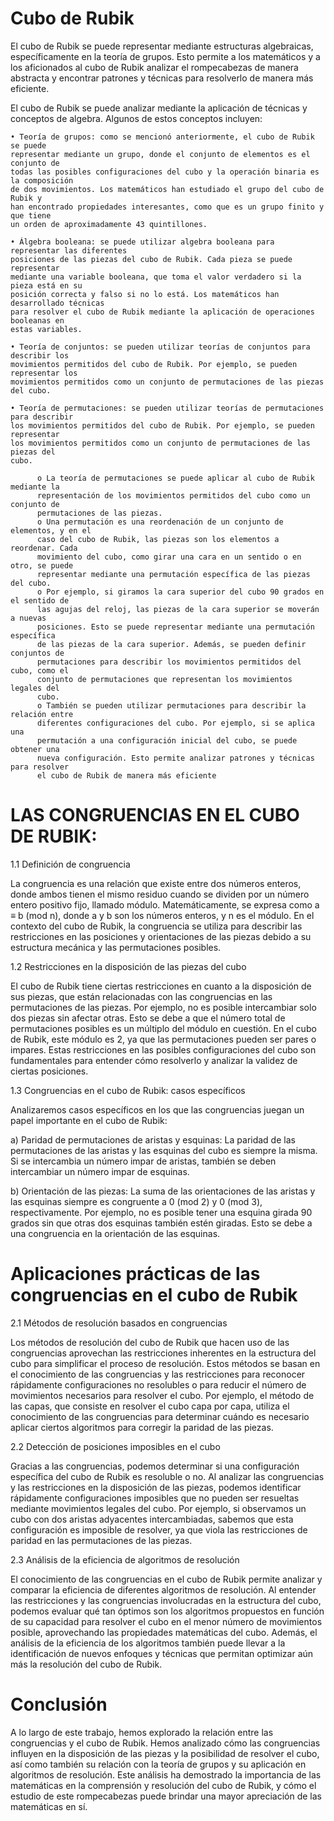 # Cubo de Rubik
El cubo de Rubik se puede representar mediante estructuras algebraicas, específicamente 
en la teoría de grupos. Esto permite a los matemáticos y a los aficionados al cubo de Rubik 
analizar el rompecabezas de manera abstracta y encontrar patrones y técnicas para 
resolverlo de manera más eficiente.

El cubo de Rubik se puede analizar mediante la aplicación de técnicas y conceptos de 
algebra. Algunos de estos conceptos incluyen:

    • Teoría de grupos: como se mencionó anteriormente, el cubo de Rubik se puede 
    representar mediante un grupo, donde el conjunto de elementos es el conjunto de 
    todas las posibles configuraciones del cubo y la operación binaria es la composición 
    de dos movimientos. Los matemáticos han estudiado el grupo del cubo de Rubik y 
    han encontrado propiedades interesantes, como que es un grupo finito y que tiene 
    un orden de aproximadamente 43 quintillones.

    • Álgebra booleana: se puede utilizar algebra booleana para representar las diferentes 
    posiciones de las piezas del cubo de Rubik. Cada pieza se puede representar 
    mediante una variable booleana, que toma el valor verdadero si la pieza está en su 
    posición correcta y falso si no lo está. Los matemáticos han desarrollado técnicas 
    para resolver el cubo de Rubik mediante la aplicación de operaciones booleanas en 
    estas variables.

    • Teoría de conjuntos: se pueden utilizar teorías de conjuntos para describir los 
    movimientos permitidos del cubo de Rubik. Por ejemplo, se pueden representar los 
    movimientos permitidos como un conjunto de permutaciones de las piezas del cubo.

    • Teoría de permutaciones: se pueden utilizar teorías de permutaciones para describir 
    los movimientos permitidos del cubo de Rubik. Por ejemplo, se pueden representar 
    los movimientos permitidos como un conjunto de permutaciones de las piezas del 
    cubo.

          o La teoría de permutaciones se puede aplicar al cubo de Rubik mediante la 
          representación de los movimientos permitidos del cubo como un conjunto de 
          permutaciones de las piezas.
          o Una permutación es una reordenación de un conjunto de elementos, y en el 
          caso del cubo de Rubik, las piezas son los elementos a reordenar. Cada 
          movimiento del cubo, como girar una cara en un sentido o en otro, se puede 
          representar mediante una permutación específica de las piezas del cubo.
          o Por ejemplo, si giramos la cara superior del cubo 90 grados en el sentido de 
          las agujas del reloj, las piezas de la cara superior se moverán a nuevas 
          posiciones. Esto se puede representar mediante una permutación específica 
          de las piezas de la cara superior. Además, se pueden definir conjuntos de 
          permutaciones para describir los movimientos permitidos del cubo, como el 
          conjunto de permutaciones que representan los movimientos legales del 
          cubo.
          o También se pueden utilizar permutaciones para describir la relación entre 
          diferentes configuraciones del cubo. Por ejemplo, si se aplica una 
          permutación a una configuración inicial del cubo, se puede obtener una 
          nueva configuración. Esto permite analizar patrones y técnicas para resolver 
          el cubo de Rubik de manera más eficiente
          
# LAS CONGRUENCIAS EN EL CUBO DE RUBIK:
  
1.1 Definición de congruencia

La congruencia es una relación que existe entre dos números enteros, donde ambos tienen el mismo residuo cuando se dividen por un número entero positivo fijo, llamado módulo. Matemáticamente, se expresa como a ≡ b (mod n), donde a y b son los números enteros, y n es el módulo. En el contexto del cubo de Rubik, la congruencia se utiliza para describir las restricciones en las posiciones y orientaciones de las piezas debido a su estructura mecánica y las permutaciones posibles.

1.2 Restricciones en la disposición de las piezas del cubo

El cubo de Rubik tiene ciertas restricciones en cuanto a la disposición de sus piezas, que están relacionadas con las congruencias en las permutaciones de las piezas. Por ejemplo, no es posible intercambiar solo dos piezas sin afectar otras. Esto se debe a que el número total de permutaciones posibles es un múltiplo del módulo en cuestión. En el cubo de Rubik, este módulo es 2, ya que las permutaciones pueden ser pares o impares. Estas restricciones en las posibles configuraciones del cubo son fundamentales para entender cómo resolverlo y analizar la validez de ciertas posiciones.

1.3 Congruencias en el cubo de Rubik: casos específicos

Analizaremos casos específicos en los que las congruencias juegan un papel importante en el cubo de Rubik:

a) Paridad de permutaciones de aristas y esquinas: La paridad de las permutaciones de las aristas y las esquinas del cubo es siempre la misma. Si se intercambia un número impar de aristas, también se deben intercambiar un número impar de esquinas.

b) Orientación de las piezas: La suma de las orientaciones de las aristas y las esquinas siempre es congruente a 0 (mod 2) y 0 (mod 3), respectivamente. Por ejemplo, no es posible tener una esquina girada 90 grados sin que otras dos esquinas también estén giradas. Esto se debe a una congruencia en la orientación de las esquinas.

# Aplicaciones prácticas de las congruencias en el cubo de Rubik

2.1 Métodos de resolución basados en congruencias

Los métodos de resolución del cubo de Rubik que hacen uso de las congruencias aprovechan las restricciones inherentes en la estructura del cubo para simplificar el proceso de resolución. Estos métodos se basan en el conocimiento de las congruencias y las restricciones para reconocer rápidamente configuraciones no resolubles o para reducir el número de movimientos necesarios para resolver el cubo. Por ejemplo, el método de las capas, que consiste en resolver el cubo capa por capa, utiliza el conocimiento de las congruencias para determinar cuándo es necesario aplicar ciertos algoritmos para corregir la paridad de las piezas.

2.2 Detección de posiciones imposibles en el cubo

Gracias a las congruencias, podemos determinar si una configuración específica del cubo de Rubik es resoluble o no. Al analizar las congruencias y las restricciones en la disposición de las piezas, podemos identificar rápidamente configuraciones imposibles que no pueden ser resueltas mediante movimientos legales del cubo. Por ejemplo, si observamos un cubo con dos aristas adyacentes intercambiadas, sabemos que esta configuración es imposible de resolver, ya que viola las restricciones de paridad en las permutaciones de las piezas.

2.3 Análisis de la eficiencia de algoritmos de resolución

El conocimiento de las congruencias en el cubo de Rubik permite analizar y comparar la eficiencia de diferentes algoritmos de resolución. Al entender las restricciones y las congruencias involucradas en la estructura del cubo, podemos evaluar qué tan óptimos son los algoritmos propuestos en función de su capacidad para resolver el cubo en el menor número de movimientos posible, aprovechando las propiedades matemáticas del cubo. Además, el análisis de la eficiencia de los algoritmos también puede llevar a la identificación de nuevos enfoques y técnicas que permitan optimizar aún más la resolución del cubo de Rubik.

# Conclusión

A lo largo de este trabajo, hemos explorado la relación entre las congruencias y el cubo de Rubik. Hemos analizado cómo las congruencias influyen en la disposición de las piezas y la posibilidad de resolver el cubo, así como también su relación con la teoría de grupos y su aplicación en algoritmos de resolución. Este análisis ha demostrado la importancia de las matemáticas en la comprensión y resolución del cubo de Rubik, y cómo el estudio de este rompecabezas puede brindar una mayor apreciación de las matemáticas en sí.
